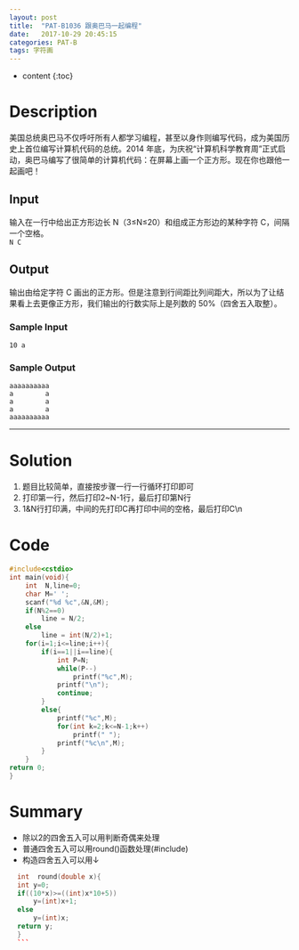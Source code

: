 ```yaml
---
layout: post
title:  "PAT-B1036 跟奥巴马一起编程"
date:   2017-10-29 20:45:15
categories: PAT-B
tags: 字符画 
---
```


* content
{:toc}


# Description
美国总统奥巴马不仅呼吁所有人都学习编程，甚至以身作则编写代码，成为美国历史上首位编写计算机代码的总统。2014 年底，为庆祝“计算机科学教育周”正式启动，奥巴马编写了很简单的计算机代码：在屏幕上画一个正方形。现在你也跟他一起画吧！  

## Input
输入在一行中给出正方形边长 N（3≤N≤20）和组成正方形边的某种字符 C，间隔一个空格。  
`N C`  

## Output  
输出由给定字符 C 画出的正方形。但是注意到行间距比列间距大，所以为了让结果看上去更像正方形，我们输出的行数实际上是列数的 50%（四舍五入取整）。   

### Sample Input
    10 a

### Sample Output    
	aaaaaaaaaa
	a        a
	a        a
	a        a
	aaaaaaaaaa

---
# Solution

 1. 题目比较简单，直接按步骤一行一行循环打印即可
 2. 打印第一行，然后打印2~N-1行，最后打印第N行
 3. 1&N行打印满，中间的先打印C再打印中间的空格，最后打印C\n

# Code 

```c++
#include<cstdio>
int main(void){
	int  N,line=0;
	char M=' ';
	scanf("%d %c",&N,&M);
	if(N%2==0)
		line = N/2;
	else
		line = int(N/2)+1;
	for(i=1;i<=line;i++){
		if(i==1||i==line){
			int P=N;
			while(P--)
				printf("%c",M);
			printf("\n");
			continue;
		}
		else{
			printf("%c",M);
			for(int k=2;k<=N-1;k++)
				printf(" ");
			printf("%c\n",M);
		}
	}
return 0;
} 
```

# Summary

 - 除以2的四舍五入可以用判断奇偶来处理
 - 普通四舍五入可以用round()函数处理(#include<cmath>)
 - 构造四舍五入可以用↓ 
  ```c++
 	int  round(double x){
	int y=0;
	if((10*x)>=((int)x*10+5))
		y=(int)x+1;
	else
		y=(int)x;
	return y;
	}
	```
 
